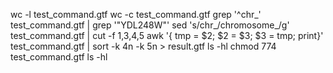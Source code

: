 wc -l test_command.gtf
wc -c test_command.gtf
grep '^chr_' test_command.gtf | grep '"YDL248W"'
sed 's/chr_/chromosome_/g' test_command.gtf | cut -f 1,3,4,5
awk '{ tmp = $2; $2 = $3; $3 = tmp; print}' test_command.gtf | sort -k 4n -k 5n > result.gtf
ls -hl
chmod 774 test_command.gtf
ls -hl